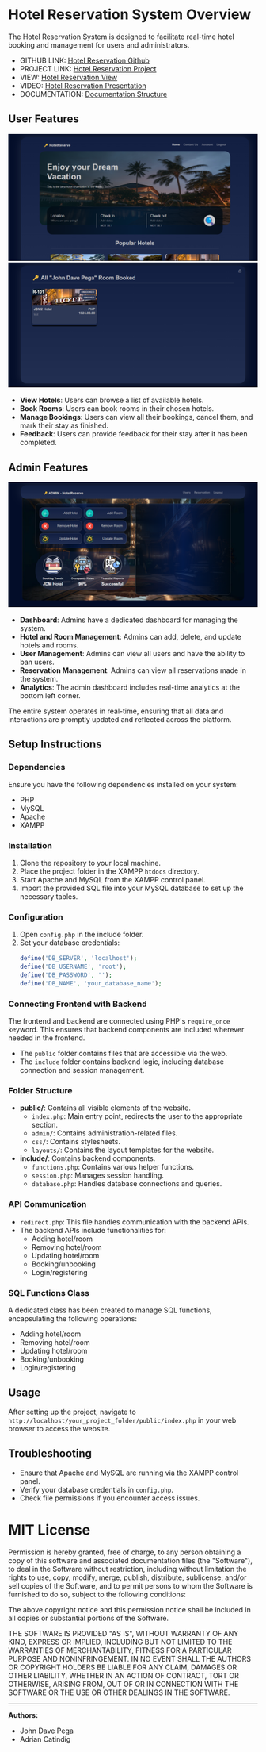 # Hotel Reservation System Overview

The Hotel Reservation System is designed to facilitate real-time hotel booking and management for users and administrators.
- GITHUB LINK: [Hotel Reservation Github](https://github.com/JDM-Github/PHP---Hotel-Reservation-System)
- PROJECT LINK: [Hotel Reservation Project](https://drive.google.com/drive/folders/1IpkrJUT_pcw1ZlR7W5y5pfiTmone-5fd?usp=drive_link)
- VIEW: [Hotel Reservation View](https://drive.google.com/drive/folders/1M9rYJjZYzzC24L3eNbk9vwpV3R3ZUdW7?usp=drive_link)
- VIDEO: [Hotel Reservation Presentation](https://drive.google.com/file/d/1tycTj-Q4Ilq6mQGd9x8dm2lCzbc5Hby4/view?usp=sharing)
- DOCUMENTATION: [Documentation Structure](https://drive.google.com/file/d/1jxW0ZPUo_IfYIAB-Hx4FovKsfwoS1-nU/view?usp=drive_link)

## User Features
![User Dashboard Image](view/userDashboard.png)
![User Booked Image](view/userBooked.png)
- **View Hotels**: Users can browse a list of available hotels.
- **Book Rooms**: Users can book rooms in their chosen hotels.
- **Manage Bookings**: Users can view all their bookings, cancel them, and mark their stay as finished.
- **Feedback**: Users can provide feedback for their stay after it has been completed.

## Admin Features
![Admin Dashboard Image](view/adminDashboard.png)
- **Dashboard**: Admins have a dedicated dashboard for managing the system.
- **Hotel and Room Management**: Admins can add, delete, and update hotels and rooms.
- **User Management**: Admins can view all users and have the ability to ban users.
- **Reservation Management**: Admins can view all reservations made in the system.
- **Analytics**: The admin dashboard includes real-time analytics at the bottom left corner.

The entire system operates in real-time, ensuring that all data and interactions are promptly updated and reflected across the platform.


## Setup Instructions

### Dependencies
Ensure you have the following dependencies installed on your system:
- PHP
- MySQL
- Apache
- XAMPP

### Installation
1. Clone the repository to your local machine.
2. Place the project folder in the XAMPP `htdocs` directory.
3. Start Apache and MySQL from the XAMPP control panel.
4. Import the provided SQL file into your MySQL database to set up the necessary tables.

### Configuration
1. Open `config.php` in the include folder.
2. Set your database credentials:
    ```php
    define('DB_SERVER', 'localhost');
    define('DB_USERNAME', 'root');
    define('DB_PASSWORD', '');
    define('DB_NAME', 'your_database_name');
    ```

### Connecting Frontend with Backend
The frontend and backend are connected using PHP's `require_once` keyword. This ensures that backend components are included wherever needed in the frontend.

- The `public` folder contains files that are accessible via the web.
- The `include` folder contains backend logic, including database connection and session management.

### Folder Structure
- **public/**: Contains all visible elements of the website.
    - `index.php`: Main entry point, redirects the user to the appropriate section.
    - `admin/`: Contains administration-related files.
    - `css/`: Contains stylesheets.
    - `layouts/`: Contains the layout templates for the website.
- **include/**: Contains backend components.
    - `functions.php`: Contains various helper functions.
    - `session.php`: Manages session handling.
    - `database.php`: Handles database connections and queries.

### API Communication
- `redirect.php`: This file handles communication with the backend APIs.
- The backend APIs include functionalities for:
    - Adding hotel/room
    - Removing hotel/room
    - Updating hotel/room
    - Booking/unbooking
    - Login/registering

### SQL Functions Class
A dedicated class has been created to manage SQL functions, encapsulating the following operations:
- Adding hotel/room
- Removing hotel/room
- Updating hotel/room
- Booking/unbooking
- Login/registering

## Usage
After setting up the project, navigate to `http://localhost/your_project_folder/public/index.php` in your web browser to access the website.

## Troubleshooting
- Ensure that Apache and MySQL are running via the XAMPP control panel.
- Verify your database credentials in `config.php`.
- Check file permissions if you encounter access issues.

# MIT License

Permission is hereby granted, free of charge, to any person obtaining a copy
of this software and associated documentation files (the "Software"), to deal
in the Software without restriction, including without limitation the rights
to use, copy, modify, merge, publish, distribute, sublicense, and/or sell
copies of the Software, and to permit persons to whom the Software is
furnished to do so, subject to the following conditions:

The above copyright notice and this permission notice shall be included in all
copies or substantial portions of the Software.

THE SOFTWARE IS PROVIDED "AS IS", WITHOUT WARRANTY OF ANY KIND, EXPRESS OR
IMPLIED, INCLUDING BUT NOT LIMITED TO THE WARRANTIES OF MERCHANTABILITY,
FITNESS FOR A PARTICULAR PURPOSE AND NONINFRINGEMENT. IN NO EVENT SHALL THE
AUTHORS OR COPYRIGHT HOLDERS BE LIABLE FOR ANY CLAIM, DAMAGES OR OTHER
LIABILITY, WHETHER IN AN ACTION OF CONTRACT, TORT OR OTHERWISE, ARISING FROM,
OUT OF OR IN CONNECTION WITH THE SOFTWARE OR THE USE OR OTHER DEALINGS IN THE
SOFTWARE.

---

**Authors:**
- John Dave Pega
- Adrian Catindig

